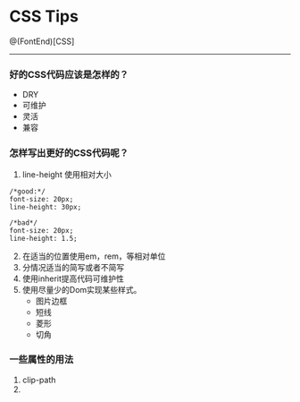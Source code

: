 # CSS Tips
@(FontEnd)[CSS]
***
### 好的CSS代码应该是怎样的？
- DRY
- 可维护
- 灵活
- 兼容

### 怎样写出更好的CSS代码呢？
1. line-height 使用相对大小
```
/*good:*/
font-size: 20px;
line-height: 30px;

/*bad*/
font-size: 20px;
line-height: 1.5;
```
2. 在适当的位置使用em，rem，等相对单位
3. 分情况适当的简写或者不简写
4. 使用inherit提高代码可维护性
5. 使用尽量少的Dom实现某些样式。
   - 图片边框
   - 短线
   - 菱形
   - 切角

### 一些属性的用法
1. clip-path
2. 
